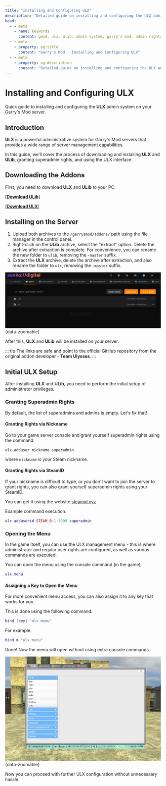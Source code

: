 ```yaml
---
title: "Installing and Configuring ULX"
description: "Detailed guide on installing and configuring the ULX admin system on a Garry's Mod server. Managing administrator rights and commands."
head:
  - - meta
    - name: keywords
      content: gmod, ulx, ulib, admin system, garry's mod, admin rights
  - - meta
    - property: og:title
      content: "Garry's Mod - Installing and Configuring ULX"
  - - meta
    - property: og:description
      content: "Detailed guide on installing and configuring the ULX admin system on a Garry's Mod server. Managing administrator rights and commands."
---
```




# <GmodLogo>Installing and Configuring ULX</GmodLogo>

Quick guide to installing and configuring the **ULX** admin system on your Garry's Mod server.

## Introduction

**ULX** is a powerful administrative system for Garry's Mod servers that provides a wide range of server management capabilities.

In this guide, we'll cover the process of downloading and installing **ULX** and **ULib**, granting superadmin rights, and using the ULX interface.

## Downloading the Addons

First, you need to download **ULX** and **ULib** to your PC.

[**[Download ULib](https://github.com/TeamUlysses/ulib/archive/refs/heads/master.zip)**]

[**[Download ULX](https://github.com/TeamUlysses/ulx/archive/refs/heads/master.zip)**]

## Installing on the Server

1. Upload both archives to the `/garrysmod/addons/` path using the file manager in the control panel.
2. Right-click on the **ULib** archive, select the "extract" option. Delete the archive after extraction is complete. For convenience, you can rename the new folder to `ulib`, removing the `-master` suffix.
3. Extract the **ULX** archive, delete the archive after extraction, and also rename the folder to `ulx`, removing the `-master` suffix.

![ulx installed](/images/games/gmod/ulx-installed.png){data-zoomable}

After this, **ULX** and **ULib** will be installed on your server.

::: tip
The links are safe and point to the official GitHub repository from the original addon developer - **Team Ulysses**.
:::

## Initial ULX Setup

After installing **ULX** and **ULib**, you need to perform the initial setup of administrator privileges.

### Granting Superadmin Rights

By default, the list of superadmins and admins is empty. Let's fix that!

#### Granting Rights via Nickname

Go to your game server console and grant yourself superadmin rights using the command:

```
ulx adduser nickname superadmin
```

where `nickname` is your Steam nickname.

#### Granting Rights via SteamID

If your nickname is difficult to type, or you don't want to join the server to grant rights, you can also grant yourself superadmin rights using your SteamID.

You can get it using the website [steamid.xyz](https://steamid.xyz/)

Example command execution:

```lua
ulx adduserid STEAM_0:1:7099 superadmin
```

### Opening the Menu

In the game itself, you can use the ULX management menu - this is where administrator and regular user rights are configured, as well as various commands are executed.

You can open the menu using the console command (in the game):

```lua
ulx menu
```

#### Assigning a Key to Open the Menu

For more convenient menu access, you can also assign it to any key that works for you.

This is done using the following command:

```lua
bind [key] "ulx menu"
```

For example:

```lua
bind m "ulx menu"
```

Done! Now the menu will open without using extra console commands.

![ulx open](/images/games/gmod/ulx-open.jpg){data-zoomable}

Now you can proceed with further ULX configuration without unnecessary hassle.
